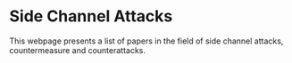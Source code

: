 # Side Channel Attacks
This webpage presents a list of papers in the field of side channel attacks, countermeasure and counterattacks. 
